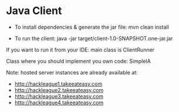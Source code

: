 
# Java Client

* To install dependencies & generate the jar file:
mvn clean install

* To run the client:
java -jar target/client-1.0-SNAPSHOT.one-jar.jar <yourname> <server url>


If you want to run it from your IDE: main class is ClientRunner

Class where you should implement you own code:  SimpleIA



Note: hosted server instances are already available at:

* http://hackleague1.takeeateasy.com
* http://hackleague2.takeeateasy.com
* http://hackleague3.takeeateasy.com
* http://hackleague4.takeeateasy.com
